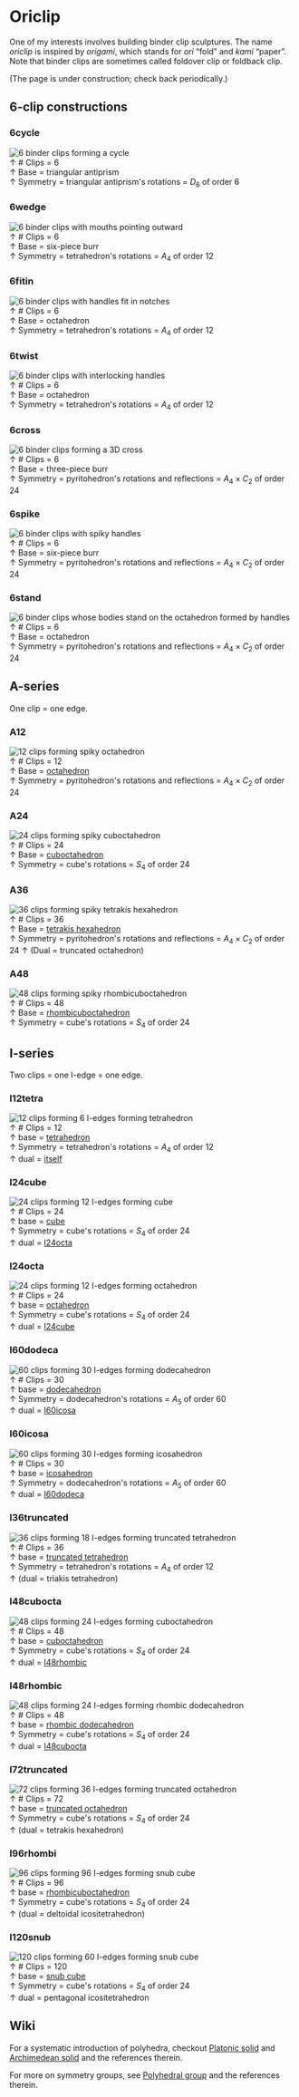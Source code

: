 
# Oriclip

One of my interests involves building binder clip sculptures.
The name *oriclip* is inspired by *origami*,
which stands for *ori* “fold” and *kami* “paper”.
Note that binder clips are sometimes called foldover clip or foldback clip.

(The page is under construction; check back periodically.)

## 6-clip constructions

### 6cycle

![6 binder clips forming a cycle](6cycle.jpg)  
↑ # Clips = 6  
↑ Base = triangular antiprism  
↑ Symmetry = triangular antiprism's rotations = $D_6$ of order 6

### 6wedge

![6 binder clips with mouths pointing outward](6wedge.jpg)  
↑ # Clips = 6  
↑ Base = six-piece burr  
↑ Symmetry = tetrahedron's rotations = $A_4$ of order 12

### 6fitin

![6 binder clips with handles fit in notches](6fitin.jpg)  
↑ # Clips = 6  
↑ Base = octahedron  
↑ Symmetry = tetrahedron's rotations = $A_4$ of order 12

### 6twist

![6 binder clips with interlocking handles](6twist.jpg)  
↑ # Clips = 6  
↑ Base = octahedron  
↑ Symmetry = tetrahedron's rotations = $A_4$ of order 12

### 6cross

![6 binder clips forming a 3D cross](6cross.jpg)  
↑ # Clips = 6  
↑ Base = three-piece burr  
↑ Symmetry = pyritohedron's rotations and reflections = $A_4\times C_2$ of order 24

### 6spike

![6 binder clips with spiky handles](6spike.jpg)  
↑ # Clips = 6  
↑ Base = six-piece burr  
↑ Symmetry = pyritohedron's rotations and reflections = $A_4\times C_2$ of order 24

### 6stand

![6 binder clips whose bodies stand on the octahedron formed by handles](6stand.jpg)  
↑ # Clips = 6  
↑ Base = octahedron  
↑ Symmetry = pyritohedron's rotations and reflections = $A_4\times C_2$ of order 24

## A-series

One clip = one edge.

### A12

![12 clips forming spiky octahedron](A12.jpg)  
↑ # Clips = 12  
↑ Base = [octahedron](https://enwp.org/Octahedron)  
↑ Symmetry = pyritohedron's rotations and reflections = $A_4\times C_2$ of order 24

### A24

![24 clips forming spiky cuboctahedron](A24.jpg)  
↑ # Clips = 24  
↑ Base = [cuboctahedron](https://enwp.org/Cuboctahedron)  
↑ Symmetry = cube's rotations = $S_4$ of order 24

### A36

![36 clips forming spiky tetrakis hexahedron](A36.jpg)  
↑ # Clips = 36  
↑ Base = [tetrakis hexahedron](https://enwp.org/Tetrakis_hexahedron)  
↑ Symmetry = pyritohedron's rotations and reflections = $A_4\times C_2$ of order 24
↑ (Dual = truncated octahedron)  

### A48

![48 clips forming spiky rhombicuboctahedron](A48.jpg)  
↑ # Clips = 48  
↑ Base = [rhombicuboctahedron](https://enwp.org/Rhombicuboctahedron)  
↑ Symmetry = cube's rotations = $S_4$ of order 24

## I-series

Two clips = one I-edge = one edge.

### I12tetra

![12 clips forming 6 I-edges forming tetrahedron](I12tetra.jpg)  
↑ # Clips = 12  
↑ base = [tetrahedron](https://enwp.org/Tetrahedron)  
↑ Symmetry = tetrahedron's rotations = $A_4$ of order 12  
↑ dual = [itself](#i12tetra)  

### I24cube

![24 clips forming 12 I-edges forming cube](I24cube.jpg)  
↑ # Clips = 24  
↑ base = [cube](https://enwp.org/Cube)  
↑ Symmetry = cube's rotations = $S_4$ of order 24  
↑ dual = [I24octa](#i24octa)  

### I24octa

![24 clips forming 12 I-edges forming octahedron](I24octa.jpg)  
↑ # Clips = 24  
↑ base = [octahedron](https://enwp.org/Octahedron)  
↑ Symmetry = cube's rotations = $S_4$ of order 24  
↑ dual = [I24cube](#i24cube)  

### I60dodeca

![60 clips forming 30 I-edges forming dodecahedron](I60dodeca.jpg)  
↑ # Clips = 30  
↑ base = [dodecahedron](hppts://enwp.org/Dodecahedron)  
↑ Symmetry = dodecahedron's rotations = $A_5$ of order 60  
↑ dual = [I60icosa](#i60icosa)  

### I60icosa

![60 clips forming 30 I-edges forming icosahedron](I60icosa.jpg)  
↑ # Clips = 30  
↑ base = [icosahedron](hppts://enwp.org/Icosahedron)  
↑ Symmetry = dodecahedron's rotations = $A_5$ of order 60  
↑ dual = [I60dodeca](#i60dodeca)  

### I36truncated

![36 clips forming 18 I-edges forming truncated tetrahedron](I36truncated.jpg)  
↑ # Clips = 36  
↑ base = [truncated tetrahedron](https://enwp.org/Truncated_tetrahedron)  
↑ Symmetry = tetrahedron's rotations = $A_4$ of order 12  
↑ (dual = triakis tetrahedron)  

### I48cubocta

![48 clips forming 24 I-edges forming cuboctahedron](I48cubocta.jpg)  
↑ # Clips = 48  
↑ base = [cuboctahedron](https://enwp.org/Cuboctahedron)  
↑ Symmetry = cube's rotations = $S_4$ of order 24  
↑ dual = [I48rhombic](#i48rhombic)  

### I48rhombic

![48 clips forming 24 I-edges forming rhombic dodecahedron](I48rhombic.jpg)  
↑ # Clips = 48  
↑ base = [rhombic dodecahedron](https://enwp.org/Rhombic_dodecahedron)  
↑ Symmetry = cube's rotations = $S_4$ of order 24  
↑ dual = [I48cubocta](#i48cubocta)  

### I72truncated

![72 clips forming 36 I-edges forming truncated octahedron](I72truncated.jpg)  
↑ # Clips = 72  
↑ base = [truncated octahedron](https://enwp.org/Truncated_octahedron)  
↑ Symmetry = cube's rotations = $S_4$ of order 24  
↑ (dual = tetrakis hexahedron)  

### I96rhombi

![96 clips forming 96 I-edges forming snub cube](I96rhombi.jpg)  
↑ # Clips = 96  
↑ base = [rhombicuboctahedron](https://enwp.org/Rhombicuboctahedron)  
↑ Symmetry = cube's rotations = $S_4$ of order 24  
↑ (dual = deltoidal icositetrahedron)  

### I120snub

![120 clips forming 60 I-edges forming snub cube](I120snub.jpg)  
↑ # Clips = 120  
↑ base = [snub cube](https://enwp.org/Snub_cube)  
↑ Symmetry = cube's rotations = $S_4$ of order 24  
↑ dual = pentagonal icositetrahedron  

## Wiki

For a systematic introduction of polyhedra, checkout
[Platonic solid](https://enwp.org/Platonic_solid) and
[Archimedean solid](https://enwp.org/Archimedean_solid)
and the references therein.

For more on symmetry groups, see
[Polyhedral group](https://enwp.org/Polyhedral_group)
and the references therein.
